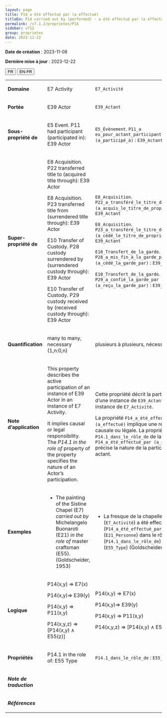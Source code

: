 ```yaml
---
layout: page
title: P14 a été effectué par (a effectué)
titleEn: P14 carried out by (performed) - a été effectué par (a effectué)
permalink: /v7.1.2/proprietes/P14
sidebar: v712
group: proprietes
date: 2023-12-22
---
```


**Date de création** : 2023-11-08

**Dernière mise à jour** : 2023-12-22

<div class="lang-buttons">
 <button id="fr" class="activate">FR</button>
 <button id="en-fr">EN-FR</button>
</div>

<table>
<tbody>
<tr>
<td><p><strong>Domaine</strong></p></td>
<td class="en">
<p>E7 Activity</p>
</td>
<td>
<p><code class="language-plaintext highlighter-rouge">E7_Activité</code></p>
</td>
</tr>
<tr>
<td><p><strong>Portée</strong></p></td>
<td class="en">
<p>E39 Actor</p>
</td>
<td>
<p><code class="language-plaintext highlighter-rouge">E39_Actant</code></p>
</td>
</tr>
<tr>
<td><p><strong>Sous-propriété de</strong></p></td>
<td class="en">
<p>E5 Event. P11 had participant (participated in): E39 Actor</p>
</td>
<td>
<p><code class="language-plaintext highlighter-rouge">E5_Évènement</code>. <code class="language-plaintext highlighter-rouge">P11_a eu_pour_actant_participant (a_participé_à)</code> : <code class="language-plaintext highlighter-rouge">E39_Actant</code></p>
</td>
</tr>
<tr>
<td><p><strong>Super-propriété de</strong></p></td>
<td class="en">
<p>E8 Acquisition. P22 transferred title to (acquired title through): E39 Actor</p>
<p>E8 Acquisition. P23 transferred title from (surrendered title through): E39 Actor</p>
<p>E10 Transfer of Custody. P28 custody surrendered by (surrendered custody through): E39 Actor</p>
<p>E10 Transfer of Custody. P29 custody received by (received custody through): E39 Actor</p>
</td>
<td>
<p><code class="language-plaintext highlighter-rouge">E8_Acquisition</code>. <code class="language-plaintext highlighter-rouge">P22_a_transféré_le_titre_de_propriété_à (a_acquis_le_titre_de_propriété_par)</code> : <code class="language-plaintext highlighter-rouge">E39_Actant</code></p>
<p><code class="language-plaintext highlighter-rouge">E8_Acquisition</code>. <code class="language-plaintext highlighter-rouge">P23_a_transféré_le_titre_de_propriété_de (a_cédé_le_titre_de_propriété_à)</code> : <code class="language-plaintext highlighter-rouge">E39_Actant</code></p>
<p><code class="language-plaintext highlighter-rouge">E10_Transfert_de_la_garde</code>. <code class="language-plaintext highlighter-rouge">P28_a_mis_fin_à_la_garde_par (a_cédé_la_garde_par)</code> : <code class="language-plaintext highlighter-rouge">E39_Actant</code></p>
<p><code class="language-plaintext highlighter-rouge">E10_Transfert_de_la_garde</code>. <code class="language-plaintext highlighter-rouge">P29_a_confié_la_garde_par (a_reçu_la_garde_par)</code> : <code class="language-plaintext highlighter-rouge">E39_Actant</code></p>
</td>
</tr>
<tr>
<td><p><strong>Quantification</strong></p></td>
<td class="en">
<p>many to many, necessary (1,n:0,n)</p>
</td>
<td>
<p>plusieurs à plusieurs, nécessaire (1,n:0,n)</p>
</td>
</tr>
<tr>
<td><p><strong>Note d’application</strong></p></td>
<td class="en">
<p>This property describes the active participation of an instance of E39 Actor in an instance of E7 Activity.</p>
<p>It implies causal or legal responsibility. The <em>P14.1 in the role of</em> property of the property specifies the nature of an Actor’s participation.</p>
</td>
<td>
<p>Cette propriété décrit la participation active d’une instance de <code class="language-plaintext highlighter-rouge">E39_Actant</code> à une instance de <code class="language-plaintext highlighter-rouge">E7_Activité</code>.</p>
<p>La propriété <code class="language-plaintext highlighter-rouge">P14_a_été_effectué_par (a_effectué)</code> implique une responsabilité causale ou légale. La propriété <code class="language-plaintext highlighter-rouge">P14.1_dans_le_rôle_de</code> de la propriété <code class="language-plaintext highlighter-rouge">P14_a_été_effectué_par (a_effectué)</code> précise la nature de la participation d’un actant. </p>
</td>
</tr>
<tr>
<td><p><strong>Exemples</strong></p></td>
<td class="en">
<ul>
<li><p>The painting of the Sistine Chapel (E7) <em>carried out by</em> Michelangelo Buonaroti (E21) <em>in the role of </em>master craftsman (E55). (Goldscheider, 1953)</p>
</li>
</ul>
</td>
<td>
<ul>
<li><p>La fresque de la chapelle Sixtine (<code class="language-plaintext highlighter-rouge">E7_Activité</code>) a été effectué par (<code class="language-plaintext highlighter-rouge">P14_a_été_effectué_par</code>) Michel-Ange (<code class="language-plaintext highlighter-rouge">E21_Personne</code>) dans le rôle de (<code class="language-plaintext highlighter-rouge">P14.1_dans_le_rôle_de</code>) maître artisan (<code class="language-plaintext highlighter-rouge">E55_Type</code>) (Goldscheider, 1953)</p>
</li>
</ul>
</td>
</tr>
<tr>
<td><p><strong>Logique</strong></p></td>
<td class="en">
<p>P14(x,y) ⇒ E7(x)</p>
<p>P14(x,y)⇒ E39(y)</p>
<p>P14(x,y) ⇒ P11(x,y)</p>
<p>P14(x,y,z) ⇒ [P14(x,y) ∧ E55(z)]</p>
</td>
<td>
<p>P14(x,y) ⇒ E7(x)</p>
<p>P14(x,y)⇒ E39(y)</p>
<p>P14(x,y) ⇒ P11(x,y)</p>
<p>P14(x,y,z) ⇒ [P14(x,y) ∧ E55(z)]</p>
</td>
</tr>
<tr>
<td><p><strong>Propriétés</strong></p></td>
<td class="en">
<p>P14.1 in the role of: E55 Type</p>
</td>
<td>
<p><code class="language-plaintext highlighter-rouge">P14.1_dans_le_rôle_de</code> : <code class="language-plaintext highlighter-rouge">E55_Type</code></p>
</td>
</tr>
<tr>
<td><p><strong><em>Note de traduction</em></strong></p></td>
<td colspan="2">
</td>
</tr>
<tr>
<td><p><strong><em>Références</em></strong></p></td>
<td colspan="2">
<p><em></em></p>
</td>
</tr>
</tbody>
</table>
